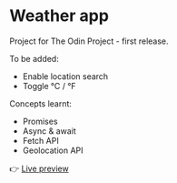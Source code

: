 # Weather app
Project for The Odin Project - first release.

To be added: 
- Enable location search
- Toggle &deg;C / &deg;F

Concepts learnt:
- Promises
- Async & await
- Fetch API
- Geolocation API

👉 [Live preview](https://tubular-sunflower-b43ffc.netlify.app/)
